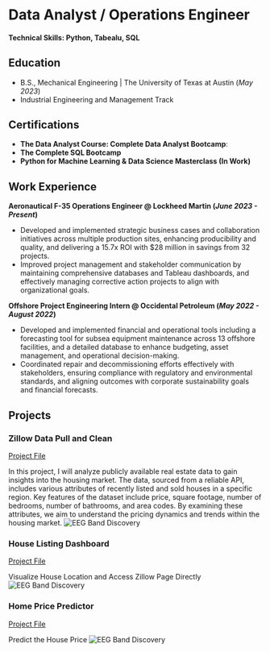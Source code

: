 # Data Analyst / Operations Engineer

#### Technical Skills: Python, Tabealu, SQL

## Education 			        		
- B.S., Mechanical Engineering | The University of Texas at Austin (_May 2023_)
- Industrial Engineering and Management Track
  


## Certifications
- **The Data Analyst Course: Complete Data Analyst Bootcamp**:
- **The Complete SQL Bootcamp**
- **Python for Machine Learning & Data Science Masterclass (In Work)**



## Work Experience
**Aeronautical F-35 Operations Engineer @ Lockheed Martin (_June 2023 - Present_)**
- Developed and implemented strategic business cases and collaboration initiatives across multiple production sites, enhancing producibility and quality, and delivering a 15.7x ROI with $28 million in savings from 32 projects.
- Improved project management and stakeholder communication by maintaining comprehensive databases and Tableau dashboards, and effectively managing corrective action projects to align with organizational goals.


**Offshore Project Engineering Intern @ Occidental Petroleum (_May 2022 - August 2022_)**
- Developed and implemented financial and operational tools including a forecasting tool for subsea equipment maintenance across 13 offshore facilities, and a detailed database to enhance budgeting, asset management, and operational decision-making.
- Coordinated repair and decommissioning efforts effectively with stakeholders, ensuring compliance with regulatory and environmental standards, and aligning outcomes with corporate sustainability goals and financial forecasts.




## Projects
### Zillow Data Pull and Clean
[Project File](https://Link)

In this project, I will analyze publicly available real estate data to gain insights into the housing market. The data, sourced from a reliable API, includes various attributes of recently listed and sold houses in a specific region. Key features of the dataset include price, square footage, number of bedrooms, number of bathrooms, and area codes. By examining these attributes, we aim to understand the pricing dynamics and trends within the housing market.
![EEG Band Discovery](/.jpeg)


### House Listing Dashboard
[Project File](https://Link)

Visualize House Location and Access Zillow Page Directly
![EEG Band Discovery](/.jpeg)


### Home Price Predictor
[Project File](https://Link)


Predict the House Price
![EEG Band Discovery](/.jpeg)
